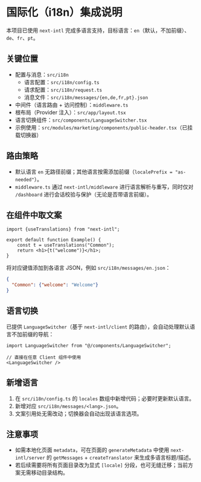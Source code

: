 # 国际化（i18n）集成说明

本项目已使用 `next-intl` 完成多语言支持，目标语言：`en`（默认，不加前缀）、`de`、`fr`、`pt`。

## 关键位置

- 配置与消息：`src/i18n`
  - 语言配置：`src/i18n/config.ts`
  - 请求配置：`src/i18n/request.ts`
  - 消息文件：`src/i18n/messages/{en,de,fr,pt}.json`
- 中间件（语言路由 + 访问控制）：`middleware.ts`
- 根布局（Provider 注入）：`src/app/layout.tsx`
- 语言切换组件：`src/components/LanguageSwitcher.tsx`
- 示例使用：`src/modules/marketing/components/public-header.tsx`（已挂载切换器）

## 路由策略

- 默认语言 `en` 无路径前缀；其他语言按需添加前缀（`localePrefix = "as-needed"`）。
- `middleware.ts` 通过 `next-intl/middleware` 进行语言解析与重写，同时仅对 `/dashboard` 进行会话校验与保护（无论是否带语言前缀）。

## 在组件中取文案

```tsx
import {useTranslations} from "next-intl";

export default function Example() {
    const t = useTranslations("Common");
    return <h1>{t("welcome")}</h1>;
}
```

将对应键值添加到各语言 JSON，例如 `src/i18n/messages/en.json`：

```json
{
  "Common": {"welcome": "Welcome"}
}
```

## 语言切换

已提供 `LanguageSwitcher`（基于 `next-intl/client` 的路由），会自动处理默认语言不加前缀的导航：

```tsx
import LanguageSwitcher from "@/components/LanguageSwitcher";

// 直接在任意 Client 组件中使用
<LanguageSwitcher />
```

## 新增语言

1. 在 `src/i18n/config.ts` 的 `locales` 数组中新增代码；必要时更新默认语言。
2. 新增对应 `src/i18n/messages/<lang>.json`。
3. 文案引用处无需改动；切换器会自动出现该语言选项。

## 注意事项

- 如需本地化页面 `metadata`，可在页面的 `generateMetadata` 中使用 `next-intl/server` 的 `getMessages` + `createTranslator` 来生成多语言标题/描述。
- 若后续需要将所有页面目录改为显式 `[locale]` 分段，也可无缝迁移；当前方案无需移动目录结构。

